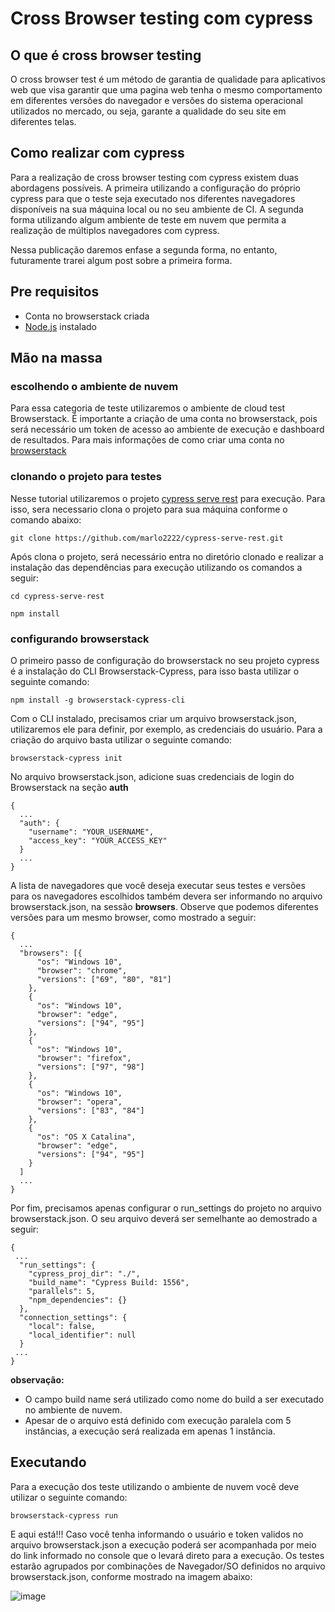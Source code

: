 # Cross Browser testing com cypress

## O que é cross browser testing

O cross browser test é um método de garantia de qualidade para aplicativos web que visa garantir que uma pagina web tenha o mesmo comportamento em diferentes versões do navegador e versões do sistema operacional utilizados no mercado, ou seja, garante a qualidade do seu site em diferentes telas. 

## Como realizar com cypress
Para a realização de cross browser testing com cypress existem duas abordagens possíveis.
A primeira utilizando a configuração do próprio cypress para que o teste seja executado nos diferentes navegadores disponíveis na sua máquina local ou no seu ambiente de CI. 
A segunda forma utilizando algum ambiente de teste em nuvem que permita a realização de múltiplos navegadores com cypress.

Nessa publicação daremos enfase a segunda forma, no entanto, futuramente trarei algum post sobre a primeira forma.
## Pre requisitos
* Conta no browserstack criada
* [Node.js](https://nodejs.org/en/) instalado

## Mão na massa
### escolhendo o ambiente de nuvem 
Para essa categoria de teste utilizaremos o ambiente de cloud test Browserstack. É importante a criação de uma conta no browserstack, pois será necessário um token de acesso ao ambiente de execução e dashboard de resultados. Para mais informações de como criar uma conta no [browserstack](https://www.browserstack.com/users/sign_up)

### clonando o projeto para testes
Nesse tutorial utilizaremos o projeto [cypress serve rest](https://github.com/marlo2222/cypress-serve-rest) para execução. Para isso, sera necessario clona o projeto para sua máquina conforme o comando abaixo: 

```
git clone https://github.com/marlo2222/cypress-serve-rest.git
```

Após clona o projeto, será necessário entra no diretório clonado e realizar a instalação das dependências para execução utilizando os comandos a seguir: 
```
cd cypress-serve-rest

npm install
```

### configurando browserstack
O primeiro passo de configuração do browserstack no seu projeto cypress é a instalação do CLI Browserstack-Cypress, para isso basta utilizar o seguinte comando: 

```
npm install -g browserstack-cypress-cli
```

Com o CLI instalado, precisamos criar um arquivo browserstack.json, utilizaremos ele para definir, por exemplo, as credenciais do usuário. Para a criação do arquivo basta utilizar o seguinte comando: 

```
browserstack-cypress init
```

No arquivo browserstack.json, adicione suas credenciais de login do Browserstack na seção **auth** 

```
{
  ...
  "auth": {
    "username": "YOUR_USERNAME",
    "access_key": "YOUR_ACCESS_KEY"
  }
  ...
}
```

A lista de navegadores que você deseja executar seus testes e versões para os navegadores escolhidos também devera ser informando no arquivo browserstack.json, na sessão **browsers**. Observe que podemos diferentes versões para um mesmo browser, como mostrado a seguir: 

```
{
  ...
  "browsers": [{
      "os": "Windows 10",
      "browser": "chrome",
      "versions": ["69", "80", "81"]
    },
    {
      "os": "Windows 10",
      "browser": "edge",
      "versions": ["94", "95"]
    },
    {
      "os": "Windows 10",
      "browser": "firefox",
      "versions": ["97", "98"]
    },
    {
      "os": "Windows 10",
      "browser": "opera",
      "versions": ["83", "84"]
    },
    {
      "os": "OS X Catalina",
      "browser": "edge",
      "versions": ["94", "95"]
    }
  ]
  ...
}
```

Por fim, precisamos apenas configurar o run_settings do projeto no arquivo browserstack.json. O seu arquivo deverá ser semelhante ao demostrado a seguir: 
```
{
 ...
  "run_settings": {
    "cypress_proj_dir": "./",
    "build_name": "Cypress Build: 1556",
    "parallels": 5,
    "npm_dependencies": {}
  },
  "connection_settings": {
    "local": false,
    "local_identifier": null
  }
 ...
}
```
**observação:**
* O campo build name será utilizado como nome do build a ser executado no ambiente de nuvem. 
* Apesar de o arquivo está definido com execução paralela com 5 instâncias, a execução será realizada em apenas 1 instância. 

## Executando

Para a execução dos teste utilizando o ambiente de nuvem você deve utilizar o seguinte comando: 

```
browserstack-cypress run
```

E aqui está!!! Caso você tenha informando o usuário e token validos no arquivo browserstack.json a execução poderá ser acompanhada por meio  do link informado no console que o levará direto para a execução. Os testes estarão agrupados por combinações de Navegador/SO definidos no arquivo browserstack.json, conforme mostrado na imagem abaixo:

![image](https://user-images.githubusercontent.com/40809563/170388452-7b636a2e-d23f-4d48-b1e2-9790e64a5bdb.png)


